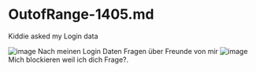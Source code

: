 # OutofRange-1405.md
Kiddie asked my Login data

![image](https://user-images.githubusercontent.com/38230414/206237315-664330b4-2d9a-4f27-8575-e6b7dbe4430a.png) Nach meinen Login Daten Fragen über Freunde von mir
![image](https://user-images.githubusercontent.com/38230414/206237335-e15db0b3-87bb-429b-9499-1eb974275438.png) Mich blockieren weil ich dich Frage?.


